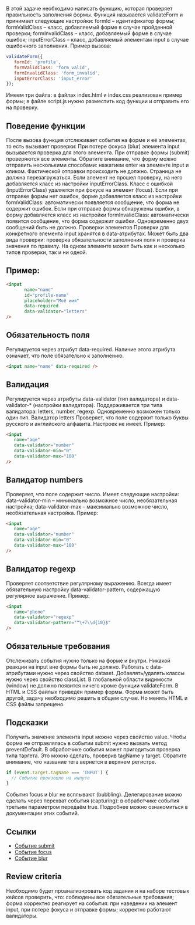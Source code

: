 В этой задаче необходимо написать функцию, которая проверяет правильность заполнения формы.
Функция называется validateForm и принимает следующие настройки:
formId – идентификатор формы;
formValidClass – класс, добавляемый форме в случае пройденной проверки;
formInvalidClass – класс, добавляемый форме в случае ошибок;
inputErrorClass – класс, добавляемый элементам input в случае ошибочного заполнения.
Пример вызова:
```js
validateForm({
   formId: 'profile',
   formValidClass: 'form_valid',
   formInvalidClass: 'form_invalid',
   inputErrorClass: 'input_error'
});
```
Имеем три файла:
в файлах index.html и index.css реализован пример формы;
в файле script.js нужно разместить код функции и отправить его на проверку.
## Поведение функции
После вызова функция отслеживает события на форме и её элементах, то есть вызывает проверки:
При потере фокуса (blur) элемента input вызывается проверка для этого элемента.
При отправке формы (submit) проверяются все элементы. Обратите внимание, что форму можно отправить несколькими способами: нажатием enter на элементе input и кликом.
Фактической отправки происходить не должно. Страница не должна перезагружаться.
Если элемент не прошел проверку, на него добавляется класс из настройки inputErrorClass.
Класс с ошибкой (inputErrorClass) удаляется при фокусе на элемент (focus).
Если при отправке формы нет ошибок, форме добавляется класс из настройки formValidClass: автоматически появляется сообщение, что форма не содержит ошибок.
Если при отправке формы обнаружены ошибки, в форму добавляется класс из настройки formInvalidClass: автоматически появится сообщение, что форма содержит ошибки.
Одновременно двух сообщений быть не должно.
Проверки элементов
Проверки для конкретного элемента input хранятся в data-атрибутах. Может быть два вида проверки: проверка обязательности заполнения поля и проверка значения по правилу. На одном элементе может быть как и несколько типов проверки, так и ни одной.
## Пример:
```html
<input
       name="name"
       id="profile-name"
       placeholder="Моё имя"
       data-required
       data-validator="letters"
/>
```
## Обязательность поля
Регулируется через атрибут data-required. Наличие этого атрибута означает, что поле обязательно к заполнению.
```html
<input name="name" data-required />
```
## Валидация
Регулируется через атрибуты data-validator (тип валидатора) и data-validator-* (настройки валидатора). Поддерживается три типа валидатора: letters, number, regexp. Одновременно возможен только один тип.
Валидатор letters
Проверяет, что поле содержит только буквы русского и английского алфавита. Настроек не имеет.
Пример:
```html
<input
   name="age"
   data-validator="number"
   data-validator-min="0"
   data-validator-max="100"
/>
```
## Валидатор numbers
Проверяет, что поле содержит число. Имеет следующие настройки:
data-validator-min – минимально возможное число, необязательная настройка;
data-validator-max – максимально возможное число, необязательная настройка.
Пример:
```html
<input
   name="age"
   data-validator="number"
   data-validator-min="0"
   data-validator-max="100"
/>
```
## Валидатор regexp
Проверяет соответствие регулярному выражению. Всегда имеет обязательную настройку data-validator-pattern, содержащую регулярное выражение.
Пример:
```html
<input
   name="phone"
   data-validator="regexp"
   data-validator-pattern="^\+7\\d{10}$"
/>
```
## Обязательные требования
Отслеживать события нужно только на форме и внутри. Никакой реакции на input вне формы быть не должно.
Работать с data-атрибутами нужно через свойство dataset.
Добавлять/удалять классы нужно через свойство classList.
В глобальной области видимости (window) не должно появится ничего кроме функции validateForm.
В HTML и CSS файлых приведён пример формы. Форма может быть другой, задачу необходимо решить в общем случае. Но менять HTML и CSS файлы запрещено.
## Подсказки
Получить значение элемента input можно через свойство value.
Чтобы форма не отправлялась в событии submit нужно вызвать метод preventDefault.
В обработчике события может пригодиться проверка типа таргета. Это можно сделать, проверив tagName у target. Обратите внимание, что название тега вернется в верхнем регистре.
```js
if (event.target.tagName === 'INPUT') {
  // Событие произошло на инпуте
}
```
События focus и blur не всплывают (bubbling). Делегирование можно сделать через перехват события (capturing): в обработчике события третьим параметром передаём true. Подробнее можно ознакомиться в документации этих событий.
## Ссылки
* [Событие submit](https://developer.mozilla.org/en-US/docs/Web/API/HTMLFormElement/submit_event)
* [Событие focus](https://developer.mozilla.org/en-US/docs/Web/API/Element/focus_event)
* [Событие blur](https://developer.mozilla.org/ru/docs/Web/Events/blur)
## Review criteria
Необходимо будет проанализировать код задания и на наборе тестовых кейсов проверить, что:
соблюдены все обязательные требования;
форма корректно реагирует на события: при наведении на элемент input, при потере фокуса и отправке формы;
корректно работают валидаторы.

